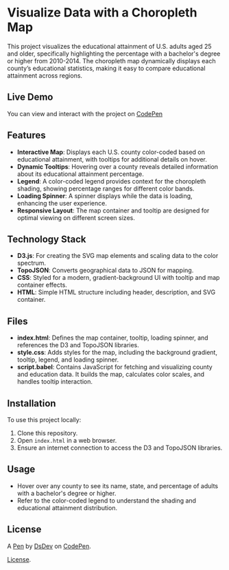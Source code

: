 # Visualize Data with a Choropleth Map

This project visualizes the educational attainment of U.S. adults aged 25 and older, specifically highlighting the percentage with a bachelor's degree or higher from 2010-2014. The choropleth map dynamically displays each county’s educational statistics, making it easy to compare educational attainment across regions.

## Live Demo

You can view and interact with the project on [CodePen](https://codepen.io/dsDeveloper/pen/oNKwaeN) 

## Features

- **Interactive Map**: Displays each U.S. county color-coded based on educational attainment, with tooltips for additional details on hover.
- **Dynamic Tooltips**: Hovering over a county reveals detailed information about its educational attainment percentage.
- **Legend**: A color-coded legend provides context for the choropleth shading, showing percentage ranges for different color bands.
- **Loading Spinner**: A spinner displays while the data is loading, enhancing the user experience.
- **Responsive Layout**: The map container and tooltip are designed for optimal viewing on different screen sizes.

## Technology Stack

- **D3.js**: For creating the SVG map elements and scaling data to the color spectrum.
- **TopoJSON**: Converts geographical data to JSON for mapping.
- **CSS**: Styled for a modern, gradient-background UI with tooltip and map container effects.
- **HTML**: Simple HTML structure including header, description, and SVG container.

## Files

- **index.html**: Defines the map container, tooltip, loading spinner, and references the D3 and TopoJSON libraries.
- **style.css**: Adds styles for the map, including the background gradient, tooltip, legend, and loading spinner.
- **script.babel**: Contains JavaScript for fetching and visualizing county and education data. It builds the map, calculates color scales, and handles tooltip interaction.

## Installation

To use this project locally:

1. Clone this repository.
2. Open `index.html` in a web browser.
3. Ensure an internet connection to access the D3 and TopoJSON libraries.

## Usage

- Hover over any county to see its name, state, and percentage of adults with a bachelor's degree or higher.
- Refer to the color-coded legend to understand the shading and educational attainment distribution.

## License

A [Pen](https://codepen.io/dsDeveloper/pen/oNKwaeN) by [DsDev](https://codepen.io/dsDeveloper) on [CodePen](https://codepen.io).

[License](https://codepen.io/license/pen/oNKwaeN).
